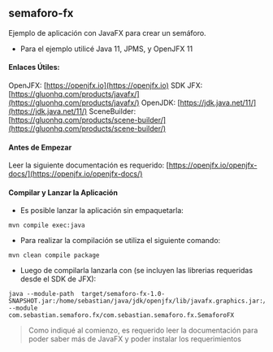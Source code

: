 ## semaforo-fx

Ejemplo de aplicación con JavaFX para crear un semáforo. 
- Para el ejemplo utilicé Java 11, JPMS, y OpenJFX 11

#### Enlaces Útiles:
OpenJFX: [https://openjfx.io](https://openjfx.io)
SDK JFX: [https://gluonhq.com/products/javafx/](https://gluonhq.com/products/javafx/)
OpenJDK: [https://jdk.java.net/11/](https://jdk.java.net/11/)
SceneBuilder: [https://gluonhq.com/products/scene-builder/](https://gluonhq.com/products/scene-builder/)

#### Antes de Empezar
Leer la siguiente documentación es requerido: [https://openjfx.io/openjfx-docs/](https://openjfx.io/openjfx-docs/)

#### Compilar y Lanzar la Aplicación
- Es posible lanzar la aplicación sin empaquetarla:
~~~~
mvn compile exec:java
~~~~
- Para realizar la compilación se utiliza el siguiente comando: 
~~~~
mvn clean compile package
~~~~
- Luego de compilarla lanzarla con (se incluyen las librerias requeridas desde el SDK de JFX):
~~~~
java --module-path  target/semaforo-fx-1.0-SNAPSHOT.jar:/home/sebastian/java/jdk/openjfx/lib/javafx.graphics.jar:/home/sebastian/java/jdk/openjfx/lib/javafx.fxml.jar:/home/sebastian/java/jdk/openjfx/lib/javafx.base.jar:/home/sebastian/java/jdk/openjfx/lib/javafx.controls.jar  --module com.sebastian.semaforo.fx/com.sebastian.semaforo.fx.SemaforoFX 
~~~~

> Como indiqué al comienzo, es requerido leer la documentación para poder saber más de JavaFX y poder instalar los requerimientos

